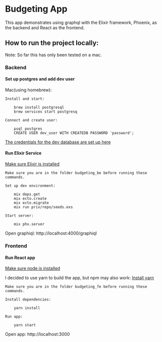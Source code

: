 # Budgeting App

This app demonstrates using graphql with the Elixir framework, Phoenix, as the backend and React as the frontend.

## How to run the project locally:
Note: So far this has only been tested on a mac.

### Backend

#### Set up postgres and add dev user

Mac(using homebrew): 
```
Install and start:

    brew install postgresql
    brew services start postgresq

Connect and create user:

    psql postgres
    CREATE USER dev_user WITH CREATEDB PASSWORD 'password';
```
[The credentials for the dev database are set up here](https://github.com/dbrandt7/budgeting_app/blob/master/budgeting_be/config/dev.exs)

#### Run Elixir Service

[Make sure Elixir is installed](https://elixir-lang.org/install.html)

```
Make sure you are in the folder budgeting_be before running these commands.

Set up dev environment:

    mix deps.get
    mix ecto.create
    mix ecto.migrate
    mix run priv/repo/seeds.exs

Start server:

    mix phx.server
```
Open graphiql: http://localhost:4000/graphiql

### Frontend

#### Run React app

[Make sure node is installed](https://nodejs.org/en/)

I decided to use yarn to build the app, but npm may also work: [Install yarn](https://yarnpkg.com/en/)

```
Make sure you are in the folder budgeting_fe before running these commands.

Install dependencies:
    
    yarn install

Run app:

    yarn start
```
Open app: http://localhost:3000
